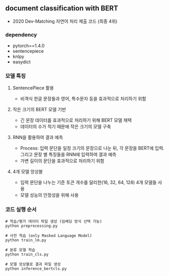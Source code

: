 ## document classification with BERT
- 2020 Dev-Matching 자연어 처리 제출 코드 (최종 4위)

### dependency
- pytorch==1.4.0  
- sentencepiece  
- knlpy  
- easydict  

### 모델 특징
1. SentencePiece 활용
   - 비격식 한글 문장들과 영어, 특수문자 등을 효과적으로 처리하기 위함
 
2. 작은 크기의 BERT 모델 기반
   - 긴 문장 데이터를 효과적으로 처리하기 위해 BERT 모델 채택
   - 데이터의 수가 적기 때문에 작은 크기의 모델 구축
 
3. RNN을 활용하여 결과 예측
   - Process: 입력 문단을 일정 크기의 문장으로 나눈 뒤, 각 문장을 BERT에 입력. 그리고 문장 별 특징들을 RNN에 입력하여 결과 예측
   - 가변 길이의 문단을 효과적으로 처리하기 위함
 
4. 4개 모델 앙상블
   - 입력 문단을 나누는 기준 토큰 개수를 달리한(16, 32, 64, 128) 4개 모델들 사용
   - 모델 성능의 안정성을 위해 사용


### 코드 실행 순서
```
# 학습/평가 데이터 파일 생성 (임베딩 방식 선택 가능)
python preprocessing.py

# 사전 학습 (only Masked Language Model)
python train_lm.py

# 분류 모델 학습
python train_cls.py

# 모델 앙상블로 결과 파일 생성
python inference_bertcls.py
```
